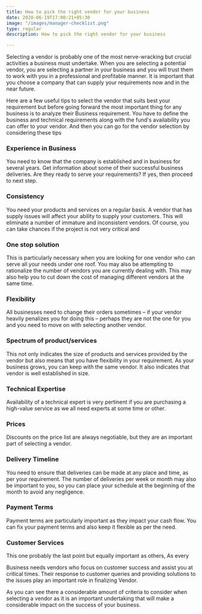 ```yaml
---
title: How to pick the right vendor for your business
date: 2020-06-19T17:00:21+05:30
image: "/images/manager-checklist.png"
type: regular
description: How to pick the right vendor for your business

---
```

Selecting a vendor is probably one of the most nerve-wracking but crucial activities a business must undertake. When you are selecting a potential vendor, you are selecting a partner in your business and you will trust them to work with you in a professional and profitable manner. It is important that you choose a company that can supply your requirements now and in the near future.

Here are a few useful tips to select the vendor that suits best your requirement but before going forward the most important thing for any business is to analyze their Business requirement. You have to define the business and technical requirements along with the fund's availability you can offer to your vendor. And then you can go for the vendor selection by considering these tips

### Experience in Business

You need to know that the company is established and in business for several years. Get information about some of their successful business deliveries. Are they ready to serve your requirements? If yes, then proceed to next step.

### Consistency

You need your products and services on a regular basis. A vendor that has supply issues will affect your ability to supply your customers. This will eliminate a number of immature and inconsistent vendors. Of course, you can take chances if the project is not very critical and 

### One stop solution

This is particularly necessary when you are looking for one vendor who can serve all your needs under one roof. You may also be attempting to rationalize the number of vendors you are currently dealing with. This may also help you to cut down the cost of managing different vendors at the same time.

### Flexibility

All businesses need to change their orders sometimes – if your vendor heavily penalizes you for doing this – perhaps they are not the one for you and you need to move on with selecting another vendor.

### Spectrum of product/services

This not only indicates the size of products and services provided by the vendor but also means that you have flexibility in your requirement. As your business grows, you can keep with the same vendor. It also indicates that vendor is well established in size.

### Technical Expertise

Availability of a technical expert is very pertinent if you are purchasing a high-value service as we all need experts at some time or other.

### Prices

Discounts on the price list are always negotiable, but they are an important part of selecting a vendor.

### Delivery Timeline

You need to ensure that deliveries can be made at any place and time, as per your requirement. The number of deliveries per week or month may also be important to you, so you can place your schedule at the beginning of the month to avoid any negligence.

### Payment Terms

Payment terms are particularly important as they impact your cash flow. You can fix your payment terms and also keep it flexible as per the need.

### Customer Services

This one probably the last point but equally important as others, As every

Business needs vendors who focus on customer success and assist you at critical times. Their response to customer queries and providing solutions to the issues play an important role in finalizing Vendor.

As you can see there a considerable amount of criteria to consider when selecting a vendor as it is an important undertaking that will make a considerable impact on the success of your business.